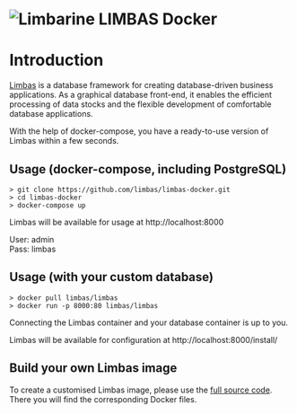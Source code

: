 # ![Limbarine] LIMBAS Docker

[Limbarine]: Limbarine.png "Limbarine"

Introduction
============

[Limbas](https://github.com/limbas/limbas) is a database framework for creating database-driven business applications.
As a graphical database front-end, it enables the efficient processing of data stocks and the flexible development of comfortable database applications.

With the help of docker-compose, you have a ready-to-use version of Limbas within a few seconds.

Usage (docker-compose, including PostgreSQL)
--------------------------------------------
```
> git clone https://github.com/limbas/limbas-docker.git
> cd limbas-docker
> docker-compose up
```

Limbas will be available for usage at http://localhost:8000

User: admin\
Pass: limbas

Usage (with your custom database)
------------------------------------
```
> docker pull limbas/limbas
> docker run -p 8000:80 limbas/limbas
```

Connecting the Limbas container and your database container is up to you.

Limbas will be available for configuration at http://localhost:8000/install/


Build your own Limbas image
---------------------------

To create a customised Limbas image, please use the [full source code](https://github.com/limbas/limbas).\
There you will find the corresponding Docker files.
